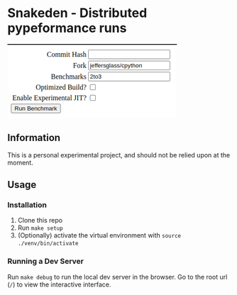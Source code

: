 # Snakeden - Distributed pypeformance runs

![The Snakeden web interface](./screenshot.png)

## Information

This is a personal experimental project, and should not be relied upon at the moment.

## Usage

### Installation

1. Clone this repo
2. Run `make setup`
3. (Optionally) activate the virtual environment with `source ./venv/bin/activate`

### Running a Dev Server
Run `make debug` to run the local dev server in the browser. Go to the root url (`/`) to view the interactive interface.
